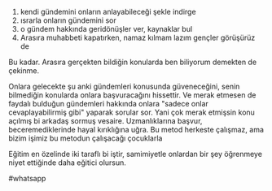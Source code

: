 1. kendi gündemini onların anlayabileceği şekle indirge
2. ısrarla onların gündemini sor
3. o gündem hakkında geridönüşler ver, kaynaklar bul
4. Arasıra muhabbeti kapatırken, namaz kılmam lazım gençler görüşürüz de

Bu kadar. Arasıra gerçekten bildiğin konularda ben biliyorum demekten de çekinme.

Onlara gelecekte şu anki gündemleri konusunda güveneceğini, senin bilmediğin konularda onlara başvuracağını hissettir. Ve merak etmesen de faydalı bulduğun gündemleri hakkında onlara "sadece onlar cevaplayabilirmiş gibi" yaparak sorular sor. Yani çok merak etmişsin konu açılmış bi arkadaş sormuş vesaire. Uzmanlıklarına başvur, beceremediklerinde hayal kırıklığına uğra. Bu metod herkeste çalışmaz, ama bizim işimiz bu metodun çalışacağı çocuklarla

Eğitim en özelinde iki taraflı bi iştir, samimiyetle onlardan bir şey öğrenmeye niyet ettiğinde daha eğitici olursun.

#whatsapp 